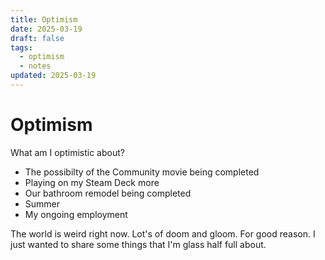 ```yaml
---
title: Optimism
date: 2025-03-19
draft: false
tags:
  - optimism
  - notes
updated: 2025-03-19
---
```


# Optimism

What am I optimistic about?

- The possibilty of the Community movie being completed
- Playing on my Steam Deck more
- Our bathroom remodel being completed
- Summer
- My ongoing employment

The world is weird right now. Lot's of doom and gloom. For good reason. I just wanted to share some things that I'm glass half full about.
